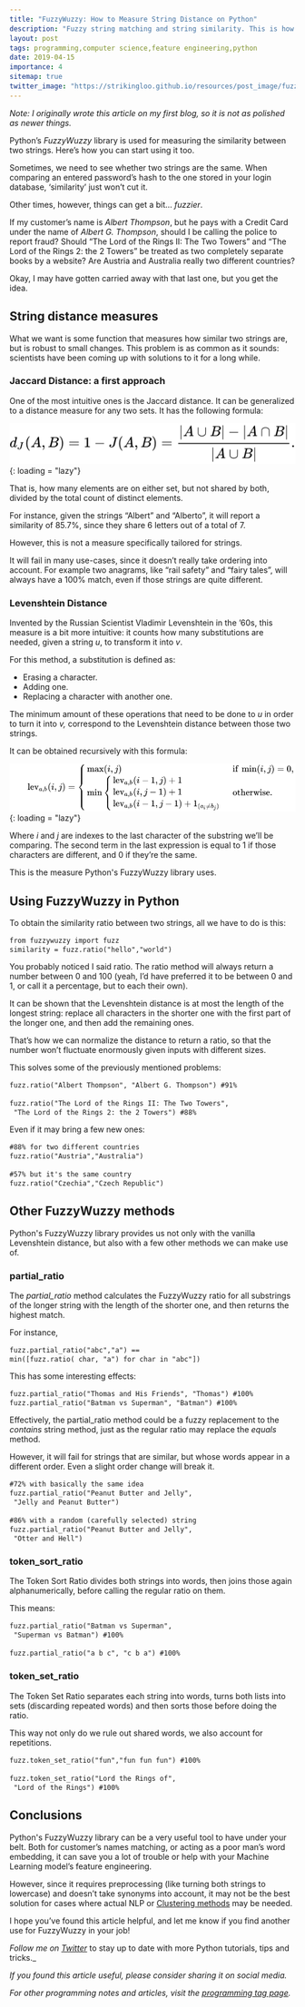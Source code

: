 ```yaml
---
title: "FuzzyWuzzy: How to Measure String Distance on Python"
description: "Fuzzy string matching and string similarity. This is how FuzzyWuzzy works and how you can use it."
layout: post
tags: programming,computer science,feature engineering,python
date: 2019-04-15
importance: 4
sitemap: true
twitter_image: "https://strikingloo.github.io/resources/post_image/fuzzyplant.jpeg"
---
```


*Note: I originally wrote this article on my first blog, so it is not as polished as newer things.*

Python’s _FuzzyWuzzy_ library is used for measuring the similarity between two strings. Here’s how you can start using it too.

Sometimes, we need to see whether two strings are the same. When comparing an entered password’s hash to the one stored in your login database, ‘similarity’ just won’t cut it.

Other times, however, things can get a bit… _fuzzier_.

If my customer’s name is _Albert Thompson_, but he pays with a Credit Card under the name of _Albert G. Thompson_, should I be calling the police to report fraud? Should “The Lord of the Rings II: The Two Towers” and “The Lord of the Rings 2: the 2 Towers” be treated as two completely separate books by a website? Are Austria and Australia really two different countries?

Okay, I may have gotten carried away with that last one, but you get the idea.

## String distance measures

What we want is some function that measures how similar two strings are, but is robust to small changes. This problem is as common as it sounds: scientists have been coming up with solutions to it for a long while.

### Jaccard Distance: a first approach

One of the most intuitive ones is the Jaccard distance. It can be generalized to a distance measure for any two sets. It has the following formula:

![](/resources/post_image/fuzzywuzzy1.svg){: loading = "lazy"}

That is, how many elements are on either set, but not shared by both, divided by the total count of distinct elements.

For instance, given the strings “Albert” and “Alberto”, it will report a similarity of 85.7%, since they share 6 letters out of a total of 7.

However, this is not a measure specifically tailored for strings.

It will fail in many use-cases, since it doesn’t really take ordering into account. For example two anagrams, like “rail safety” and “fairy tales”, will always have a 100% match, even if those strings are quite different.

### Levenshtein Distance

Invented by the Russian Scientist Vladimir Levenshtein in the ’60s, this measure is a bit more intuitive: it counts how many substitutions are needed, given a string _u_, to transform it into _v_.

For this method, a substitution is defined as:

- Erasing a character.
- Adding one.
- Replacing a character with another one.

The minimum amount of these operations that need to be done to _u_ in order to turn it into _v,_ correspond to the Levenshtein distance between those two strings.

It can be obtained recursively with this formula:

![](/resources/post_image/fuzzywuzzy2.svg){: loading = "lazy"}

Where _i_ and _j_ are indexes to the last character of the substring we’ll be comparing. The second term in the last expression is equal to 1 if those characters are different, and 0 if they’re the same.

This is the measure Python's FuzzyWuzzy library uses.

## Using FuzzyWuzzy in Python

To obtain the similarity ratio between two strings, all we have to do is this:

```
from fuzzywuzzy import fuzz
similarity = fuzz.ratio("hello","world")
```

You probably noticed I said ratio. The ratio method will always return a number between 0 and 100 (yeah, I’d have preferred it to be between 0 and 1, or call it a percentage, but to each their own).

It can be shown that the Levenshtein distance is at most the length of the longest string: replace all characters in the shorter one with the first part of the longer one, and then add the remaining ones.

That’s how we can normalize the distance to return a ratio, so that the number won’t fluctuate enormously given inputs with different sizes.

This solves some of the previously mentioned problems:

```
fuzz.ratio("Albert Thompson", "Albert G. Thompson") #91%

fuzz.ratio("The Lord of the Rings II: The Two Towers",
 "The Lord of the Rings 2: the 2 Towers") #88%
```

Even if it may bring a few new ones:

```
#88% for two different countries
fuzz.ratio("Austria","Australia")

#57% but it's the same country
fuzz.ratio("Czechia","Czech Republic")
```

## Other FuzzyWuzzy methods

Python's FuzzyWuzzy library provides us not only with the vanilla Levenshtein distance, but also with a few other methods we can make use of.

### partial\_ratio

The _partial\_ratio_ method calculates the FuzzyWuzzy ratio for all substrings of the longer string with the length of the shorter one, and then returns the highest match.

For instance,

```
fuzz.partial_ratio("abc","a") == 
min([fuzz.ratio( char, "a") for char in "abc"])
```

This has some interesting effects:

```
fuzz.partial_ratio("Thomas and His Friends", "Thomas") #100%
fuzz.partial_ratio("Batman vs Superman", "Batman") #100%
```

Effectively, the partial\_ratio method could be a fuzzy replacement to the _contains_ string method, just as the regular ratio may replace the _equals_ method.

However, it will fail for strings that are similar, but whose words appear in a different order. Even a slight order change will break it.

```
#72% with basically the same idea
fuzz.partial_ratio("Peanut Butter and Jelly",
 "Jelly and Peanut Butter") 

#86% with a random (carefully selected) string
fuzz.partial_ratio("Peanut Butter and Jelly",
 "Otter and Hell")
```

### token\_sort\_ratio

The Token Sort Ratio divides both strings into words, then joins those again alphanumerically, before calling the regular ratio on them.

This means:

```
fuzz.partial_ratio("Batman vs Superman", 
 "Superman vs Batman") #100%

fuzz.partial_ratio("a b c", "c b a") #100%
```

### token\_set\_ratio

The Token Set Ratio separates each string into words, turns both lists into sets (discarding repeated words) and then sorts those before doing the ratio.

This way not only do we rule out shared words, we also account for repetitions.

```
fuzz.token_set_ratio("fun","fun fun fun") #100%

fuzz.token_set_ratio("Lord the Rings of",
 "Lord of the Rings") #100%
```

## Conclusions

Python's FuzzyWuzzy library can be a very useful tool to have under your belt. Both for customer’s names matching, or acting as a poor man’s word embedding, it can save you a lot of trouble or help with your Machine Learning model’s feature engineering.

However, since it requires preprocessing (like turning both strings to lowercase) and doesn’t take synonyms into account, it may not be the best solution for cases where actual NLP or [Clustering methods](/wiki/clustering) may be needed.

I hope you’ve found this article helpful, and let me know if you find another use for FuzzyWuzzy in your job!

_Follow me on_ [_Twitter_](http://www.twitter.com/strikingloo) to stay up to date with more Python tutorials, tips and tricks._

_If you found this article useful, please consider sharing it on social media._

_For other programming notes and articles, visit the [programming tag page](/tagged?q=programming)._